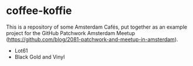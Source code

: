 # coffee-koffie

This is a repository of some Amsterdam Cafés, put together as an example project for the GitHub Patchwork Amsterdam Meetup (https://github.com/blog/2081-patchwork-and-meetup-in-amsterdam).

 * Lot61
 * Black Gold and Vinyl
